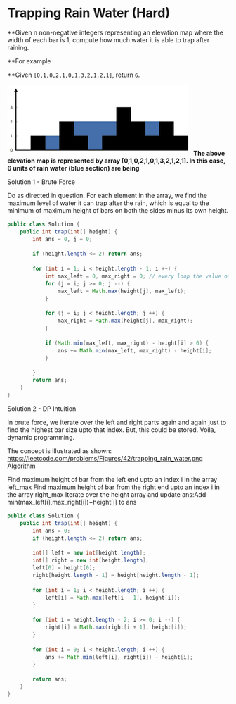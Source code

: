 # Trapping Rain Water (Hard)

**Given n non-negative integers representing an elevation map where the width of each bar is 1, compute how much water it is able to trap after raining.

**For example

**Given `[0,1,0,2,1,0,1,3,2,1,2,1]`, return `6`.

![](https://github.com/ysong49/LeetCode-Note/blob/master/image/rainwatertrap.png)   
**The above elevation map is represented by array [0,1,0,2,1,0,1,3,2,1,2,1]. In this case, 6 units of rain water (blue section) are being**

Solution 1 - Brute Force

Do as directed in question. For each element in the array, we find the maximum level of water it can trap after the rain, which is equal to the minimum of maximum height of bars on both the sides minus its own height.

```java
public class Solution {
    public int trap(int[] height) {
        int ans = 0, j = 0;
        
        if (height.length <= 2) return ans;
        
        for (int i = 1; i < height.length - 1; i ++) {
            int max_left = 0, max_right = 0; // every loop the value of max_left and max_right should be back to 0;
            for (j = i; j >= 0; j --) {
                max_left = Math.max(height[j], max_left);
            }
            
            for (j = i; j < height.length; j ++) {
                max_right = Math.max(height[j], max_right);
            }
            
            if (Math.min(max_left, max_right) - height[i] > 0) {
                ans += Math.min(max_left, max_right) - height[i];
            }
            
        }
        return ans;
    }
}
```

Solution 2 - DP
Intuition

In brute force, we iterate over the left and right parts again and again just to find the highest bar size upto that index. But, this could be stored. Voila, dynamic programming.

The concept is illustrated as shown:
https://leetcode.com/problems/Figures/42/trapping_rain_water.png
Algorithm

Find maximum height of bar from the left end upto an index i in the array left_max
Find maximum height of bar from the right end upto an index i in the array right_max
Iterate over the height array and update ans:Add min(max_left[i],max_right[i])−height[i] to ans

```java
public class Solution {
    public int trap(int[] height) {
        int ans = 0;
        if (height.length <= 2) return ans;
        
        int[] left = new int[height.length];
        int[] right = new int[height.length];
        left[0] = height[0];
        right[height.length - 1] = height[height.length - 1];
        
        for (int i = 1; i < height.length; i ++) {
            left[i] = Math.max(left[i - 1], height[i]);
        }
        
        for (int i = height.length - 2; i >= 0; i --) {
            right[i] = Math.max(right[i + 1], height[i]);
        }
        
        for (int i = 0; i < height.length; i ++) {
            ans += Math.min(left[i], right[i]) - height[i];
        }
        
        return ans;
    }
}
```
